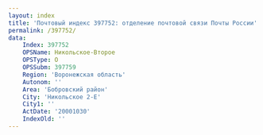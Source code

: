 ```yaml
---
layout: index
title: 'Почтовый индекс 397752: отделение почтовой связи Почты России'
permalink: /397752/
data:
    Index: 397752
    OPSName: Никольское-Второе
    OPSType: О
    OPSSubm: 397759
    Region: 'Воронежская область'
    Autonom: ''
    Area: 'Бобровский район'
    City: 'Никольское 2-Е'
    City1: ''
    ActDate: '20001030'
    IndexOld: ''
---
```

